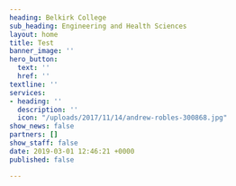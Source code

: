 ```yaml
---
heading: Belkirk College
sub_heading: Engineering and Health Sciences
layout: home
title: Test
banner_image: ''
hero_button:
  text: ''
  href: ''
textline: ''
services:
- heading: ''
  description: ''
  icon: "/uploads/2017/11/14/andrew-robles-300868.jpg"
show_news: false
partners: []
show_staff: false
date: 2019-03-01 12:46:21 +0000
published: false

---
```

